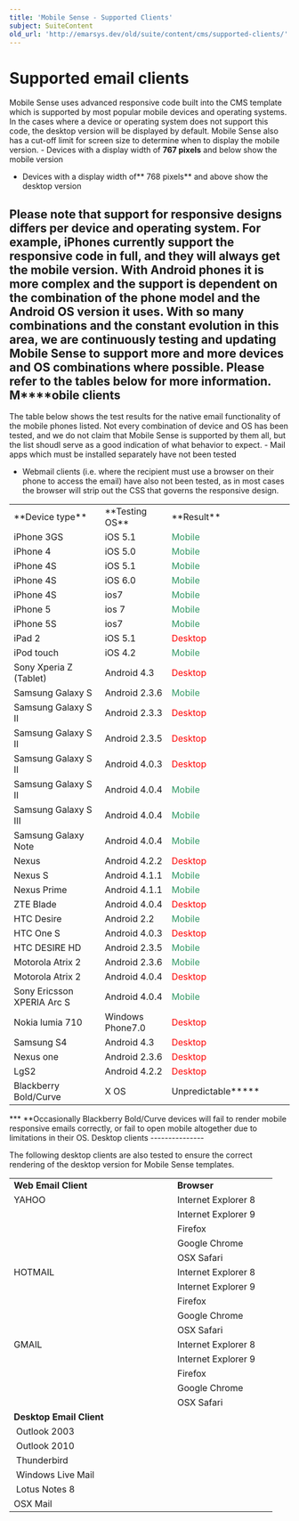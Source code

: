 ```yaml
---
title: 'Mobile Sense - Supported Clients'
subject: SuiteContent
old_url: 'http://emarsys.dev/old/suite/content/cms/supported-clients/'
---
```


Supported email clients
=======================

 Mobile Sense uses advanced responsive code built into the CMS template which is supported by most popular mobile devices and operating systems. In the cases where a device or operating system does not support this code, the desktop version will be displayed by default. Mobile Sense also has a cut-off limit for screen size to determine when to display the mobile version. - Devices with a display width of **767 pixels** and below show the mobile version
- Devices with a display width of** 768 pixels** and above show the desktop version
 
 Please note that support for responsive designs differs per device and operating system. For example, iPhones currently support the responsive code in full, and they will always get the mobile version. With Android phones it is more complex and the support is dependent on the combination of the phone model and the Android OS version it uses. With so many combinations and the constant evolution in this area, we are continuously testing and updating Mobile Sense to support more and more devices and OS combinations where possible. Please refer to the tables below for more information. **M****obile clients**
----------------------

 The table below shows the test results for the native email functionality of the mobile phones listed. Not every combination of device and OS has been tested, and we do not claim that Mobile Sense is supported by them all, but the list shoudl serve as a good indication of what behavior to expect. - Mail apps which must be installed separately have not been tested
- Webmail clients (i.e. where the recipient must use a browser on their phone to access the email) have also not been tested, as in most cases the browser will strip out the CSS that governs the responsive design.
 
<table><tbody><tr><td width="278">**Device type**</td> <td width="163">**Testing OS**</td> <td width="300">**Result**</td> </tr><tr><td width="278">iPhone 3GS</td> <td width="163">iOS 5.1</td> <td width="300"><span style="color: #339966;">Mobile</span></td> </tr><tr><td width="278">iPhone 4</td> <td width="163">iOS 5.0</td> <td width="300"><span style="color: #339966;">Mobile</span></td> </tr><tr><td width="278">iPhone 4S</td> <td width="163">iOS 5.1</td> <td width="300"><span style="color: #339966;">Mobile</span></td> </tr><tr><td width="278">iPhone 4S</td> <td width="163">iOS 6.0</td> <td width="300"><span style="color: #339966;">Mobile</span></td> </tr><tr><td width="278">iPhone 4S</td> <td width="163">ios7</td> <td width="300"><span style="color: #339966;">Mobile</span></td> </tr><tr><td width="278">iPhone 5</td> <td width="163">ios 7</td> <td width="300"><span style="color: #339966;">Mobile</span></td> </tr><tr><td width="278">iPhone 5S</td> <td width="163">ios7</td> <td width="300"><span style="color: #339966;">Mobile</span></td> </tr><tr><td width="278">iPad 2</td> <td width="163">iOS 5.1</td> <td width="300"><span style="color: #ff0000;">Desktop</span></td> </tr><tr><td width="278">iPod touch</td> <td width="163">iOS 4.2</td> <td width="300"><span style="color: #339966;">Mobile</span></td> </tr><tr><td width="278">Sony Xperia Z (Tablet)</td> <td width="163">Android 4.3</td> <td width="300"><span style="color: #ff0000;">Desktop</span></td> </tr><tr><td width="278">Samsung Galaxy S</td> <td width="163">Android 2.3.6</td> <td width="300"><span style="color: #339966;">Mobile</span></td> </tr><tr><td width="278">Samsung Galaxy S II</td> <td width="163">Android 2.3.3</td> <td width="300"><span style="color: #ff0000;">Desktop</span></td> </tr><tr><td width="278">Samsung Galaxy S II</td> <td width="163">Android 2.3.5</td> <td width="300"><span style="color: #ff0000;">Desktop</span></td> </tr><tr><td width="278">Samsung Galaxy S II</td> <td width="163">Android 4.0.3</td> <td width="300"><span style="color: #ff0000;">Desktop</span></td> </tr><tr><td width="278">Samsung Galaxy S II</td> <td width="163">Android 4.0.4</td> <td width="300"><span style="color: #339966;">Mobile</span></td> </tr><tr><td width="278">Samsung Galaxy S III</td> <td width="163">Android 4.0.4</td> <td width="300"><span style="color: #339966;">Mobile</span></td> </tr><tr><td width="278">Samsung Galaxy Note</td> <td width="163">Android 4.0.4</td> <td width="300"><span style="color: #339966;">Mobile</span></td> </tr><tr><td width="278">Nexus</td> <td width="163">Android 4.2.2</td> <td width="300"><span style="color: #ff0000;">Desktop</span></td> </tr><tr><td width="278">Nexus S</td> <td width="163">Android 4.1.1</td> <td width="300"><span style="color: #339966;">Mobile</span></td> </tr><tr><td width="278">Nexus Prime</td> <td width="163">Android 4.1.1</td> <td width="300"><span style="color: #339966;">Mobile</span></td> </tr><tr><td width="278">ZTE Blade</td> <td width="163">Android 4.0.4</td> <td width="300"><span style="color: #ff0000;">Desktop</span></td> </tr><tr><td width="278">HTC Desire</td> <td width="163">Android 2.2</td> <td width="300"><span style="color: #339966;">Mobile</span></td> </tr><tr><td width="278">HTC One S</td> <td width="163">Android 4.0.3</td> <td width="300"><span style="color: #ff0000;">Desktop</span></td> </tr><tr><td width="278">HTC DESIRE HD</td> <td width="163">Android 2.3.5</td> <td width="300"><span style="color: #339966;">Mobile</span></td> </tr><tr><td width="278">Motorola Atrix 2</td> <td width="163">Android 2.3.6</td> <td width="300"><span style="color: #339966;">Mobile</span></td> </tr><tr><td width="278">Motorola Atrix 2</td> <td width="163">Android 4.0.4</td> <td width="300"><span style="color: #ff0000;">Desktop</span></td> </tr><tr><td width="278">Sony Ericsson XPERIA Arc S</td> <td width="163">Android 4.0.4</td> <td width="300"><span style="color: #339966;">Mobile</span></td> </tr><tr><td width="278">Nokia lumia 710</td> <td width="163">Windows Phone7.0</td> <td width="300"><span style="color: #ff0000;">Desktop</span></td> </tr><tr><td width="278">Samsung S4</td> <td width="163">Android 4.3</td> <td width="300"><span style="color: #ff0000;">Desktop</span></td> </tr><tr><td width="278">Nexus one</td> <td width="163">Android 2.3.6</td> <td width="300"><span style="color: #ff0000;">Desktop</span></td> </tr><tr><td width="278">LgS2</td> <td width="163">Android 4.2.2</td> <td width="300"><span style="color: #ff0000;">Desktop</span></td> </tr><tr><td width="278">Blackberry Bold/Curve</td> <td width="163">X OS</td> <td width="300">Unpredictable*****</td> </tr></tbody></table>*** **Occasionally Blackberry Bold/Curve devices will fail to render mobile responsive emails correctly, or fail to open mobile altogether due to limitations in their OS. Desktop clients
---------------

 The following desktop clients are also tested to ensure the correct rendering of the desktop version for Mobile Sense templates. <table><tbody><tr><td width="278">**Web Email Client**</td> <td width="163">**Browser**</td> </tr><tr><td width="278">YAHOO</td> <td width="163">Internet Explorer 8</td> </tr><tr><td width="278"></td> <td width="163">Internet Explorer 9</td> </tr><tr><td width="278"></td> <td width="163">Firefox</td> </tr><tr><td width="278"></td> <td width="163">Google Chrome</td> </tr><tr><td width="278"></td> <td width="163">OSX Safari</td> </tr><tr><td width="278">HOTMAIL</td> <td width="163">Internet Explorer 8</td> </tr><tr><td width="278"></td> <td width="163">Internet Explorer 9</td> </tr><tr><td width="278"></td> <td width="163">Firefox</td> </tr><tr><td width="278"></td> <td width="163">Google Chrome</td> </tr><tr><td width="278"></td> <td width="163">OSX Safari</td> </tr><tr><td width="278">GMAIL</td> <td width="163">Internet Explorer 8</td> </tr><tr><td width="278"></td> <td width="163">Internet Explorer 9</td> </tr><tr><td width="278"></td> <td width="163">Firefox</td> </tr><tr><td width="278"></td> <td width="163">Google Chrome</td> </tr><tr><td width="278"></td> <td width="163">OSX Safari</td> </tr><tr><td width="278">**Desktop Email Client**</td> <td width="163"></td> </tr><tr><td width="278"> Outlook 2003</td> <td width="163"></td> </tr><tr><td width="278"> Outlook 2010</td> <td width="163"></td> </tr><tr><td width="278"> Thunderbird</td> <td width="163"></td> </tr><tr><td width="278"> Windows Live Mail</td> <td width="163"></td> </tr><tr><td width="278"> Lotus Notes 8</td> <td width="163"></td> </tr><tr><td width="278">OSX Mail</td> <td width="163"></td></tr></tbody></table>